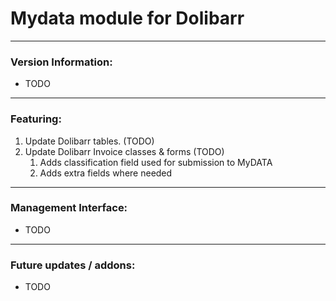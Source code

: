 # Mydata module for Dolibarr
______________________________
### Version Information:
* TODO
______________________________
### Featuring:
1. Update Dolibarr tables. (TODO)
2. Update Dolibarr Invoice classes & forms (TODO)
    1. Adds classification field used for submission to MyDATA
    2. Adds extra fields where needed
______________________________
### Management Interface:
* TODO
______________________________
### Future updates / addons:
* TODO
